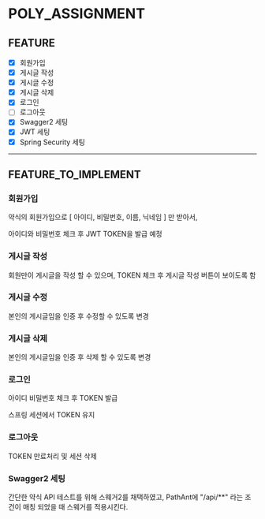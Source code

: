 # POLY_ASSIGNMENT

## FEATURE
* [x] 회원가입
* [x] 게시글 작성
* [x] 게시글 수정
* [x] 게시글 삭제
* [x] 로그인
* [ ] 로그아웃
* [x] Swagger2 세팅
* [x] JWT 세팅
* [x] Spring Security 세팅

---

## FEATURE_TO_IMPLEMENT

### 회원가입

약식의 회원가입으로 [ 아이디, 비밀번호, 이름, 닉네임 ] 만 받아서,

아이디와 비밀번호 체크 후 JWT TOKEN을 발급 예정

### 게시글 작성

회원만이 게시글을 작성 할 수 있으며, TOKEN 체크 후 게시글 작성 버튼이 보이도록 함

### 게시글 수정

본인의 게시글임을 인증 후 수정할 수 있도록 변경

### 게시글 삭제

본인의 게시글임을 인증 후 삭제 할 수 있도록 변경

### 로그인

아이디 비밀번호 체크 후 TOKEN 발급

스프링 세션에서 TOKEN 유지

### 로그아웃

TOKEN 만료처리 및 세션 삭제

### Swagger2 세팅

간단한 약식 API 테스트를 위해 스웨거2를 채택하였고,
PathAnt에 "/api/**" 라는 조건이 매칭 되었을 때 스웨거를 적용시킨다.